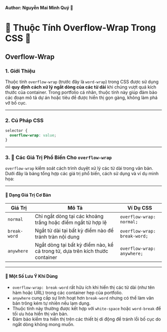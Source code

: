 **Author: Nguyễn Mai Minh Quý 🎨**

# 🌟 Thuộc Tính Overflow-Wrap Trong CSS 🌟

## Overflow-Wrap

### 1. **Giới Thiệu**
Thuộc tính `overflow-wrap` (trước đây là `word-wrap`) trong CSS được sử dụng để **quy định cách xử lý ngắt dòng của các từ dài** khi chúng vượt quá kích thước của container. Trong portfolio cá nhân, thuộc tính này giúp đảm bảo các đoạn mô tả dự án hoặc tiêu đề được hiển thị gọn gàng, không làm phá vỡ bố cục.

---

### 2. **Cú Pháp CSS**

```css
selector {
  overflow-wrap: value;
}
```

---

### 3. 🎯 Các Giá Trị Phổ Biến Cho `overflow-wrap`

`overflow-wrap` kiểm soát cách trình duyệt xử lý các từ dài trong văn bản. Dưới đây là bảng tổng hợp các giá trị phổ biến, cách sử dụng và ví dụ minh họa:

---

#### 🔹 Dạng Giá Trị Cơ Bản

| Giá Trị         | Mô Tả                                                                 | Ví Dụ CSS                           |
|------------------|-----------------------------------------------------------------------|-------------------------------------|
| `normal`         | Chỉ ngắt dòng tại các khoảng trắng hoặc điểm ngắt từ hợp lệ          | `overflow-wrap: normal;`           |
| `break-word`     | Ngắt từ dài tại bất kỳ điểm nào để tránh tràn nội dung                | `overflow-wrap: break-word;`       |
| `anywhere`       | Ngắt dòng tại bất kỳ điểm nào, kể cả trong từ, dựa trên kích thước container | `overflow-wrap: anywhere;`         |

---

#### 🔹 Một Số Lưu Ý Khi Dùng

- `overflow-wrap: break-word` rất hữu ích khi hiển thị các từ dài (như tên hàm hoặc URL) trong các container hẹp của portfolio.
- `anywhere` cung cấp sự linh hoạt hơn `break-word` nhưng có thể làm văn bản trông kém tự nhiên nếu lạm dụng.
- Thuộc tính này thường được kết hợp với `white-space` hoặc `word-break` để tối ưu hóa hiển thị văn bản.
- Đảm bảo kiểm tra hiển thị trên các thiết bị di động để tránh lỗi bố cục do ngắt dòng không mong muốn.